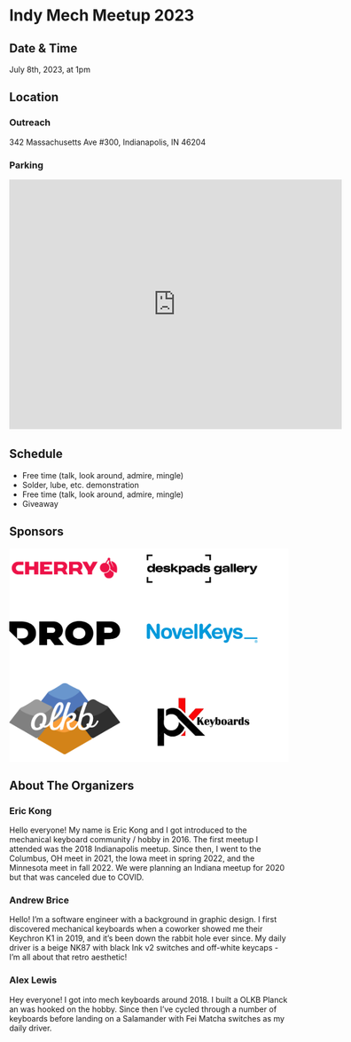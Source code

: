 # Indy Mech Meetup 2023

## Date & Time

July 8th, 2023, at 1pm

## Location

### Outreach

342 Massachusetts Ave #300, Indianapolis, IN 46204

### Parking

<iframe src="https://www.google.com/maps/embed?pb=!1m16!1m12!1m3!1d3066.5475208939906!2d-86.153453!3d39.7722665!2m3!1f0!2f0!3f0!3m2!1i1024!2i768!4f13.1!2m1!1sparking!5e0!3m2!1sen!2sus!4v1688316536714!5m2!1sen!2sus" width="600" height="450" style="border:0;" allowfullscreen="" loading="lazy" referrerpolicy="no-referrer-when-downgrade"></iframe>

## Schedule

- Free time (talk, look around, admire, mingle)
- Solder, lube, etc. demonstration
- Free time (talk, look around, admire, mingle)
- Giveaway

## Sponsors

<div style="background: white; display: flex; flex-wrap: wrap; align-items: center; gap: 24px 48px;">
    <a href='https://www.cherryamericas.com/' target="_blank" noopener noreferrer>
        <img src="./assets/cherry.png" alt="Cherry logo" title="Cherry" style="max-width: 200px;"/>
    </a>
    <a href='https://deskpads.gallery/' target="_blank" noopener noreferrer>
        <img src="./assets/deskpads_gallery.png" alt="Deskpads Gallery logo" title="Deskpads Gallery" style="max-width: 200px;"/>
    </a>
    <a href='https://drop.com/' target="_blank" noopener noreferrer>
        <img src="./assets/drop.jpeg" alt="Drop logo" title="Drop" style="max-width: 200px;"/>
    </a>
    <a href='https://novelkeys.com/' target="_blank" noopener noreferrer>
        <img src="./assets/novelkeys.png" alt="Novelkeys logo" title="Novelkeys" style="max-width: 200px;"/>
    </a>
    <a href='https://olkb.com/' target="_blank" noopener noreferrer>
        <img src="./assets/olkb.png" alt="OLKB logo" title="OLKB" style="max-width: 200px;"/>
    </a>
    <a href='https://pkkeyboards.com/' target="_blank" noopener noreferrer>
        <img src="./assets/pk_keyboards.jpeg" alt="PK Keyboards logo" title="PK Keyboards" style="max-width: 200px;"/>
    </a>
</div>

## About The Organizers

### Eric Kong

Hello everyone! My name is Eric Kong and I got introduced to the mechanical keyboard community / hobby in 2016. The first meetup I attended was the 2018 Indianapolis meetup. Since then, I went to the Columbus, OH meet in 2021, the Iowa meet in spring 2022, and the Minnesota meet in fall 2022. We were planning an Indiana meetup for 2020 but that was canceled due to COVID.

### Andrew Brice

Hello! I’m a software engineer with a background in graphic design. I first discovered mechanical keyboards when a coworker showed me their Keychron K1 in 2019, and it’s been down the rabbit hole ever since. My daily driver is a beige NK87 with black Ink v2 switches and off-white keycaps - I’m all about that retro aesthetic!

### Alex Lewis

Hey everyone! I got into mech keyboards around 2018. I built a OLKB Planck an was hooked on the hobby. Since then I’ve cycled through a number of keyboards before landing on a Salamander with Fei Matcha switches as my daily driver.
